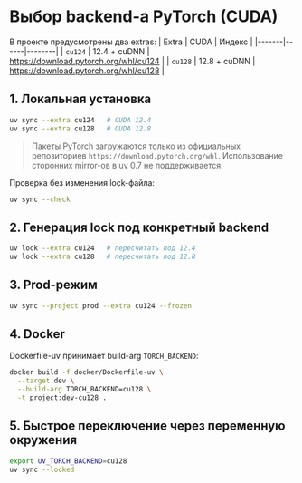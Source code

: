 # Выбор backend-а PyTorch (CUDA)

В проекте предусмотрены два extras:
| Extra | CUDA | Индекс |
|-------|------|--------|
| `cu124` | 12.4 + cuDNN | https://download.pytorch.org/whl/cu124 |
| `cu128` | 12.8 + cuDNN | https://download.pytorch.org/whl/cu128 |

## 1. Локальная установка

```bash
uv sync --extra cu124   # CUDA 12.4
uv sync --extra cu128   # CUDA 12.8
```

> Пакеты PyTorch загружаются только из официальных репозиториев `https://download.pytorch.org/whl`. Использование сторонних mirror-ов в uv 0.7 не поддерживается.

Проверка без изменения lock-файла:

```bash
uv sync --check
```

## 2. Генерация lock под конкретный backend

```bash
uv lock --extra cu124   # пересчитать под 12.4
uv lock --extra cu128   # пересчитать под 12.8
```

## 3. Prod-режим

```bash
uv sync --project prod --extra cu124 --frozen
```

## 4. Docker

Dockerfile-uv принимает build-arg `TORCH_BACKEND`:

```bash
docker build -f docker/Dockerfile-uv \
  --target dev \
  --build-arg TORCH_BACKEND=cu128 \
  -t project:dev-cu128 .
```

## 5. Быстрое переключение через переменную окружения

```bash
export UV_TORCH_BACKEND=cu128
uv sync --locked
```
